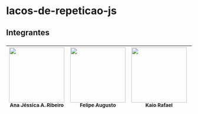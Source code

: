 # lacos-de-repeticao-js

## Integrantes

###

 <div align="center">  

| [<img src="https://github.com/Ana-Jessica.png" width=150><br><sub> Ana Jéssica A. Ribeiro </sub>](https://www.linkedin.com/in/ana-j%C3%A9ssica-23ar) | [<img src="https://github.com/Felpsgusto.png" width=150><br><sub> Felipe Augusto </sub>](https://www.linkedin.com/in/felipe-augusto-a47391194/) | [<img src="https://github.com/Kyotzz.png" width=150><br><sub> Kaio Rafael </sub>](https://www.linkedin.com/in/kaio-rafael-9049432b8/) | [<img src="https://github.com/paulogm15.png" width=150><br><sub> Paulo G M Santos </sub>](https://www.linkedin.com/in/paulo-santos-a81650106/) |
|---|---|---|---|

</div>
